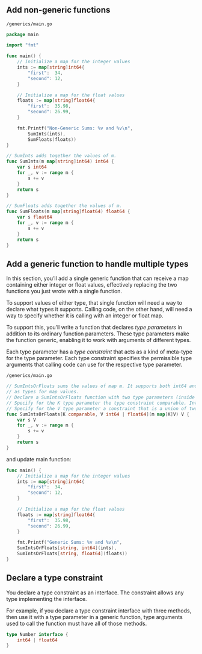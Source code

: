 #

## Add non-generic functions

`/generics/main.go`
```go
package main

import "fmt"

func main() {
    // Initialize a map for the integer values
    ints := map[string]int64{
        "first":  34,
        "second": 12,
    }

    // Initialize a map for the float values
    floats := map[string]float64{
        "first":  35.98,
        "second": 26.99,
    }

    fmt.Printf("Non-Generic Sums: %v and %v\n",
        SumInts(ints),
        SumFloats(floats))
}

// SumInts adds together the values of m.
func SumInts(m map[string]int64) int64 {
    var s int64
    for _, v := range m {
        s += v
    }
    return s
}

// SumFloats adds together the values of m.
func SumFloats(m map[string]float64) float64 {
    var s float64
    for _, v := range m {
        s += v
    }
    return s
}
```

## Add a generic function to handle multiple types

In this section, you’ll add a single generic function that can receive a map containing either integer or float values, effectively replacing the two functions you just wrote with a single function.

To support values of either type, that single function will need a way to declare what types it supports. Calling code, on the other hand, will need a way to specify whether it is calling with an integer or float map.

To support this, you’ll write a function that declares _type parameters_ in addition to its ordinary function parameters. These type parameters make the function generic, enabling it to work with arguments of different types. 

Each type parameter has a _type constraint_ that acts as a kind of meta-type for the type parameter. Each type constraint specifies the permissible type arguments that calling code can use for the respective type parameter.

`/generics/main.go`
```go
// SumIntsOrFloats sums the values of map m. It supports both int64 and float64
// as types for map values.
// Declare a SumIntsOrFloats function with two type parameters (inside the square brackets), K and V, and one argument that uses the type parameters, m of type map[K]V. The function returns a value of type V.
// Specify for the K type parameter the type constraint comparable. Intended specifically for cases like these, the comparable constraint is predeclared in Go. It allows any type whose values may be used as an operand of the comparison operators == and !=. Go requires that map keys be comparable. 
// Specify for the V type parameter a constraint that is a union of two types: int64 and float64. 
func SumIntsOrFloats[K comparable, V int64 | float64](m map[K]V) V {
    var s V
    for _, v := range m {
        s += v
    }
    return s
}
```
and update main function:
```go
func main() {
    // Initialize a map for the integer values
    ints := map[string]int64{
        "first":  34,
        "second": 12,
    }

    // Initialize a map for the float values
    floats := map[string]float64{
        "first":  35.98,
        "second": 26.99,
    }

    fmt.Printf("Generic Sums: %v and %v\n",
    SumIntsOrFloats[string, int64](ints),
    SumIntsOrFloats[string, float64](floats))
}
```

## Declare a type constraint

You declare a type constraint as an interface. The constraint allows any type implementing the interface. 

For example, if you declare a type constraint interface with three methods, then use it with a type parameter in a generic function, type arguments used to call the function must have all of those methods.

```go
type Number interface {
    int64 | float64
}
```